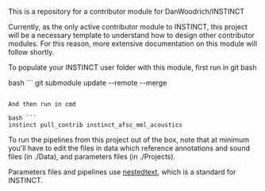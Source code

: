 This is a repository for a contributor module for DanWoodrich/INSTINCT 

Currently, as the only active contributor module to INSTINCT, this project will be a necessary template to understand how to 
design other contributor modules. For this reason, more extensive documentation on this module will follow shortly. 

To populate your INSTINCT user folder with this module, first run in git bash

bash ```
git submodule update --remote --merge
```

And then run in cmd

bash ```
instinct pull_contrib instinct_afsc_mml_acoustics
```

To run the pipelines from this project out of the box, note that at minimum you'll have to edit the files in data which reference 
annotations and sound files (in ./Data), and parameters files (in ./Projects). 

Parameters files and pipelines use [nestedtext](https://github.com/KenKundert/nestedtext), which is a standard for INSTINCT. 